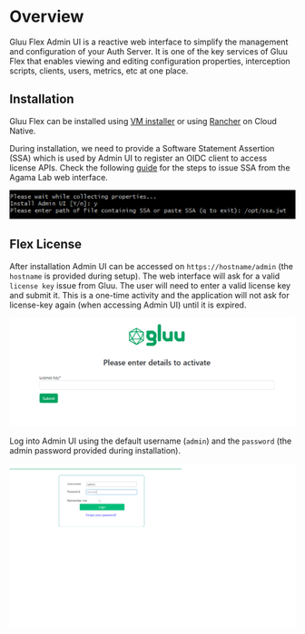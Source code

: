 # Overview

Gluu Flex Admin UI is a reactive web interface to simplify the management and configuration of your Auth Server. It is one of the key services of Gluu Flex that enables viewing and editing configuration properties, interception scripts, clients, users, metrics, etc at one place.

## Installation

Gluu Flex can be installed using [VM installer](../../install/vm-install/vm-requirements.md) or using [Rancher](../recipes/getting-started-rancher.md) on Cloud Native.

During installation, we need to provide a Software Statement Assertion (SSA) which is used by Admin UI to register an OIDC client to access license APIs. Check the following [guide](../../install/software-statements/ssa.md) for the steps to issue SSA from the Agama Lab web interface.

![image](../../assets/admin-ui/install-ssa.png)

## Flex License

After installation Admin UI can be accessed on `https://hostname/admin` (the `hostname` is provided during setup). The web interface will ask for a valid `license key` issue from Gluu. The user will need to enter a valid license key and submit it. This is a one-time activity and the application will not ask for license-key again (when accessing Admin UI) until it is expired.

![image](../../assets/admin-ui/license-key-submit.png)

Log into Admin UI using the default username (`admin`) and the `password` (the admin password provided during installation).

![image](../../assets/admin-ui/login-page.png)



